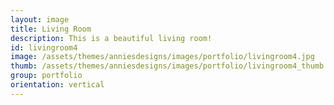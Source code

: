 ```yaml
---
layout: image
title: Living Room
description: This is a beautiful living room!
id: livingroom4
image: /assets/themes/anniesdesigns/images/portfolio/livingroom4.jpg
thumb: /assets/themes/anniesdesigns/images/portfolio/livingroom4_thumb.jpg
group: portfolio
orientation: vertical
---
```

